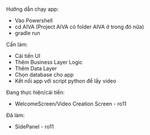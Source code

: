 Hướng dẫn chạy app:
 - Vào Powershell
 - cd AIVA (Project AIVA có folder AIVA ở trong đó nữa)
 - gradle run

Cần làm:
 - Cải tiến UI
 - Thêm Business Layer Logic
 - Thêm Data Layer
 - Chọn database cho app
 - Kết nối app với script python để lấy video

Đang thực hiện/cải tiến:
 - WelcomeScreen/Video Creation Screen - ro11

Đã làm:
 - SidePanel - ro11